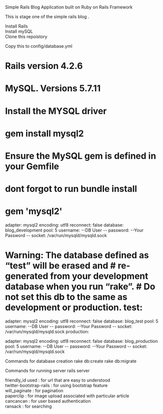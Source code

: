 Simple Rails Blog Application built on Ruby on Rails Framework

This is stage one of the simple rails blog .

Install Rails</br>
Install mySQL</br>
Clone this repoistory</br>

Copy this to config/database.yml
# Rails version 4.2.6  
# MySQL. Versions 5.7.11 
# Install the MYSQL driver 
# gem install mysql2 
# Ensure the MySQL gem is defined in your Gemfile 
# dont forgot to run bundle install 
# gem 'mysql2' 

adapter: mysql2
encoding: utf8
reconnect: false
database: blog_development
pool: 5
username: --DB User --
password: --Your Password --
socket: /var/run/mysqld/mysqld.sock
# Warning: The database defined as “test” will be erased and # re-generated from your development database when you run “rake”. # Do not set this db to the same as development or production. test:

adapter: mysql2
encoding: utf8
reconnect: false
database: blog_test
pool: 5
username: --DB User --
password: --Your Password --
socket: /var/run/mysqld/mysqld.sock
production:

adapter: mysql2
encoding: utf8
reconnect: false
database: blog_production
pool: 5
username: --DB User --
password: --Your Password --
socket: /var/run/mysqld/mysqld.sock

Commands for database creation
rake db:create
rake db:migrate

Commands for running server
rails server

friendly_id used : for url that are easy to understood</br>
twitter-bootstrap-rails : for using bootstrap feature </br>
will_paginate : for pagination</br>
paperclip : for image upload associated with particular article</br>
cancancan : for user based authentication</br>
ransack : for searching</br>
